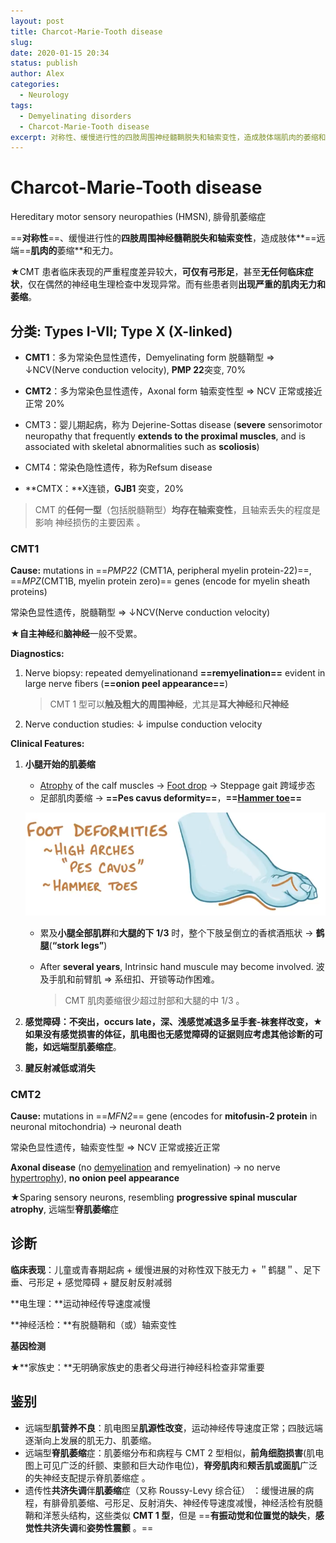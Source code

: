 ```yaml
---
layout: post
title: Charcot-Marie-Tooth disease
slug: 
date: 2020-01-15 20:34
status: publish
author: Alex
categories: 
  - Neurology
tags: 
  - Demyelinating disorders
  - Charcot-Marie-Tooth disease
excerpt: 对称性、缓慢进行性的四肢周围神经髓鞘脱失和轴索变性，造成肢体端肌肉的萎缩和无力。
---
```


# Charcot-Marie-Tooth disease

Hereditary motor sensory neuropathies (HMSN), 腓骨肌萎缩症

==**对称性**==、缓慢进行性的**四肢周围神经髓鞘脱失和轴索变性**，造成肢体**==远端==**肌肉的**萎缩**和无力。

★CMT 患者临床表现的严重程度差异较大，**可仅有弓形足**，甚至**无任何临床症状**，仅在偶然的神经电生理检查中发现异常。而有些患者则**出现严重的肌肉无力和萎缩**。

## 分类: Types I-VII; Type X (X-linked)

- **CMT1**：多为常染色显性遗传，Demyelinating form 脱髓鞘型 => ↓NCV(Nerve conduction velocity), **PMP 22**突变, 70%

- **CMT2**：多为常染色显性遗传，Axonal form 轴索变性型 => NCV 正常或接近正常 20%
- CMT3：婴儿期起病，称为 Dejerine-Sottas disease (**severe** sensorimotor neuropathy that frequently **extends to the proximal muscles**, and is associated with skeletal abnormalities such as **scoliosis**)

- CMT4：常染色隐性遗传，称为Refsum disease
- **CMTX：**X连锁，**GJB1** 突变，20%

> CMT 的**任何一型**（包括脱髓鞘型）**均存在轴索变性**，且轴索丢失的程度是影响 神经损伤的主要因素 。 

### CMT1

**Cause:** mutations in ==*PMP22* (CMT1A, peripheral myelin protein-22)==, ==*MPZ*(CMT1B, myelin protein zero)== genes (encode for myelin sheath proteins)

常染色显性遗传，脱髓鞘型 => ↓NCV(Nerve conduction velocity)

★**自主神经**和**脑神经**一般不受累。

**Diagnostics:** 

1. Nerve biopsy: repeated demyelinationand **==remyelination==** evident in large nerve fibers (**==onion peel appearance==**)

   > CMT 1 型可以**触及粗大的周围神经**，尤其是**耳大神经**和**尺神经**

2. Nerve conduction studies: ↓ impulse conduction velocity

**Clinical Features:** 

1. **小腿开始的肌萎缩**

   - [Atrophy](https://www.amboss.com/us/knowledge/Cellular_changes_and_adaptive_responses#Za78e93e8d8af6655bfa6f64569ad19e2) of the calf muscles -> [Foot drop](https://www.amboss.com/us/knowledge/Peripheral_nerve_injuries#Zbb2234eb409b82043629ee23dffb366e) -> Steppage gait 跨域步态
   - 足部肌肉萎缩 -> **==Pes cavus deformity==**，**==[Hammer toe](https://www.amboss.com/us/knowledge/Toe_deformities#Z1210a6f3cdf5cf727680095fc2325187)==**

   ![image-20210113204134937](Charcot-Marie-Tooth%20disease_media/image-20210113204134937.png)

   - 累及**小腿全部肌群**和**大腿的下 1/3** 时，整个下肢呈倒立的香槟酒瓶状 -> **鹤腿**(**“stork legs”**)

   - After **several years**, Intrinsic hand muscule may become involved. 波及手肌和前臂肌 => 系纽扣、开锁等动作困难。

     > CMT 肌肉萎缩很少超过肘部和大腿的中 1/3 。

2. **感觉障碍：**不突出，occurs late，深、浅感觉减退多呈手套-袜套样改变，★如果没有感觉损害的体征，肌电图也无感觉障碍的证据则应考虑其他诊断的可能，如**远端型肌萎缩症**。

3. **腱反射减低或消失**

### CMT2

**Cause:** mutations in ==*MFN2*== gene (encodes for **mitofusin-2 protein** in neuronal mitochondria) → neuronal death

常染色显性遗传，轴索变性型 => NCV 正常或接近正常

**Axonal disease** (no [demyelination](https://www.amboss.com/us/knowledge/Nerve_tissue,_synapses,_and_neurotransmitters#Z3989c89276a0b832011799ccd3e98f1e) and remyelination) → no nerve [hypertrophy](https://www.amboss.com/us/knowledge/Cellular_changes_and_adaptive_responses#Z2565f5179622b57d8e166369a90801a0)), **no onion peel appearance**

★Sparing sensory neurons, resembling **progressive spinal muscular atrophy**, 远端型**脊肌萎缩**症

## 诊断

**临床表现**：儿童或青春期起病 + 缓慢进展的对称性双下肢无力 + ＂鹤腿＂、足下垂、弓形足 + 感觉障碍 + 腱反射反射减弱

**电生理：**运动神经传导速度减慢

**神经活检：**有脱髓鞘和（或）轴索变性

**基因检测**

★**家族史：**无明确家族史的患者父母进行神经科检查非常重要

## 鉴别

- 远端型**肌营养不良**：肌电图呈**肌源性改变**，运动神经传导速度正常；四肢远端逐渐向上发展的肌无力、肌萎缩。
- 远端型**脊肌萎缩**症：肌萎缩分布和病程与 CMT 2 型相似，**前角细胞损害**(肌电图上可见广泛的纤颤、束颤和巨大动作电位)，**脊旁肌肉**和**颊舌肌或面肌**广泛的失神经支配提示脊肌萎缩症 。
- 遗传性**共济失调**伴**肌萎缩**症（又称 Roussy-Levy 综合征） ：缓慢进展的病程，有腓骨肌萎缩、弓形足、反射消失、神经传导速度减慢，神经活检有脱髓鞘和洋葱头结构，这些类似 **CMT 1 型**，但是 ==**有振动觉和位置觉的缺失**，**感觉性共济失调**和**姿势性震颤** 。==

